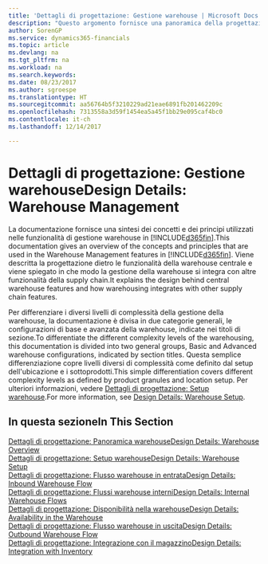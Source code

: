 ```yaml
---
title: 'Dettagli di progettazione: Gestione warehouse | Microsoft Docs'
description: "Questo argomento fornisce una panoramica della progettazione, dei concetti e dei principi alla base delle funzionalità di gestione warehouse in Dynamics 365."
author: SorenGP
ms.service: dynamics365-financials
ms.topic: article
ms.devlang: na
ms.tgt_pltfrm: na
ms.workload: na
ms.search.keywords: 
ms.date: 08/23/2017
ms.author: sgroespe
ms.translationtype: HT
ms.sourcegitcommit: aa56764b5f3210229ad21eae6891fb201462209c
ms.openlocfilehash: 7313558a3d59f1454ea5a45f1bb29e095caf4bc0
ms.contentlocale: it-ch
ms.lasthandoff: 12/14/2017

---
```

# <a name="design-details-warehouse-management"></a><span data-ttu-id="405f8-103">Dettagli di progettazione: Gestione warehouse</span><span class="sxs-lookup"><span data-stu-id="405f8-103">Design Details: Warehouse Management</span></span>
<span data-ttu-id="405f8-104">La documentazione fornisce una sintesi dei concetti e dei principi utilizzati nelle funzionalità di gestione warehouse in [!INCLUDE[d365fin](includes/d365fin_md.md)].</span><span class="sxs-lookup"><span data-stu-id="405f8-104">This documentation gives an overview of the concepts and principles that are used in the Warehouse Management features in [!INCLUDE[d365fin](includes/d365fin_md.md)].</span></span> <span data-ttu-id="405f8-105">Viene descritta la progettazione dietro le funzionalità della warehouse centrale e viene spiegato in che modo la gestione della warehouse si integra con altre funzionalità della supply chain.</span><span class="sxs-lookup"><span data-stu-id="405f8-105">It explains the design behind central warehouse features and how warehousing integrates with other supply chain features.</span></span>  

<span data-ttu-id="405f8-106">Per differenziare i diversi livelli di complessità della gestione della warehouse, la documentazione è divisa in due categorie generali, le configurazioni di base e avanzata della warehouse, indicate nei titoli di sezione.</span><span class="sxs-lookup"><span data-stu-id="405f8-106">To differentiate the different complexity levels of the warehousing, this documentation is divided into two general groups, Basic and Advanced warehouse configurations, indicated by section titles.</span></span> <span data-ttu-id="405f8-107">Questa semplice differenziazione copre livelli diversi di complessità come definito dal setup dell'ubicazione e i sottoprodotti.</span><span class="sxs-lookup"><span data-stu-id="405f8-107">This simple differentiation covers different complexity levels as defined by product granules and location setup.</span></span> <span data-ttu-id="405f8-108">Per ulteriori informazioni, vedere [Dettagli di progettazione: Setup warehouse](design-details-warehouse-setup.md).</span><span class="sxs-lookup"><span data-stu-id="405f8-108">For more information, see [Design Details: Warehouse Setup](design-details-warehouse-setup.md).</span></span>  

## <a name="in-this-section"></a><span data-ttu-id="405f8-109">In questa sezione</span><span class="sxs-lookup"><span data-stu-id="405f8-109">In This Section</span></span>  
[<span data-ttu-id="405f8-110">Dettagli di progettazione: Panoramica warehouse</span><span class="sxs-lookup"><span data-stu-id="405f8-110">Design Details: Warehouse Overview</span></span>](design-details-warehouse-overview.md)  
[<span data-ttu-id="405f8-111">Dettagli di progettazione: Setup warehouse</span><span class="sxs-lookup"><span data-stu-id="405f8-111">Design Details: Warehouse Setup</span></span>](design-details-warehouse-setup.md)  
[<span data-ttu-id="405f8-112">Dettagli di progettazione: Flusso warehouse in entrata</span><span class="sxs-lookup"><span data-stu-id="405f8-112">Design Details: Inbound Warehouse Flow</span></span>](design-details-inbound-warehouse-flow.md)  
[<span data-ttu-id="405f8-113">Dettagli di progettazione: Flussi warehouse interni</span><span class="sxs-lookup"><span data-stu-id="405f8-113">Design Details: Internal Warehouse Flows</span></span>](design-details-internal-warehouse-flows.md)  
[<span data-ttu-id="405f8-114">Dettagli di progettazione: Disponibilità nella warehouse</span><span class="sxs-lookup"><span data-stu-id="405f8-114">Design Details: Availability in the Warehouse</span></span>](design-details-availability-in-the-warehouse.md)  
[<span data-ttu-id="405f8-115">Dettagli di progettazione: Flusso warehouse in uscita</span><span class="sxs-lookup"><span data-stu-id="405f8-115">Design Details: Outbound Warehouse Flow</span></span>](design-details-outbound-warehouse-flow.md)  
[<span data-ttu-id="405f8-116">Dettagli di progettazione: Integrazione con il magazzino</span><span class="sxs-lookup"><span data-stu-id="405f8-116">Design Details: Integration with Inventory</span></span>](design-details-integration-with-inventory.md)

